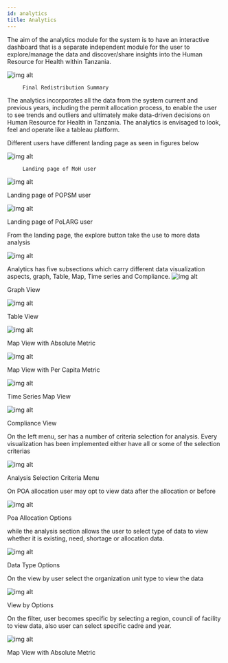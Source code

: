 ```yaml
---
id: analytics
title: Analytics
---
```


The aim of the analytics module for the system is to have an interactive dashboard that is a separate independent module for the user to explore/manage the data and discover/share insights into the Human Resource for Health within Tanzania.

![img alt](/img/analytics1.png)

         Final Redistribution Summary

The analytics incorporates all the data from the system current and previous years, including the permit allocation process, to enable the user to see trends and outliers and ultimately make data-driven decisions on Human Resource for Health in Tanzania. The analytics is envisaged to look, feel and operate like a tableau platform.

Different users have different landing page as seen in figures below

![img alt](/img/analytics_moh.png)

         Landing page of MoH user

![img alt](/img/analytics_popsm.png)

Landing page of POPSM user

![img alt](/img/analytics_porlag.png)

Landing page of PoLARG user

From the landing page, the explore button take the use to more data analysis

![img alt](/img/analytics2.png)

Analytics has five subsections which carry different data visualization aspects, graph, Table, Map, Time series and Compliance.
![img alt](/img/analytics3.png)

Graph View

![img alt](/img/analytics4.png)

Table View

![img alt](/img/analytics5.png)

Map View with Absolute Metric

![img alt](/img/analytics6.png)

Map View with Per Capita Metric

![img alt](/img/analytics7.png)

Time Series Map View

![img alt](/img/analytics8.png)

Compliance View

On the left menu, ser has a number of criteria selection for analysis. Every visualization has been implemented either have all or some of the selection criterias

![img alt](/img/analytics9.png)

Analysis Selection Criteria Menu

On POA allocation user may opt to view data after the allocation or before

![img alt](/img/analytics10.png)

Poa Allocation Options

while the analysis section allows the user to select type of data to view whether it is existing, need, shortage or allocation data.

![img alt](/img/analytics11.png)

Data Type Options

On the view by user select the organization unit type to view the data

![img alt](/img/analytics12.png)

View by Options

On the filter, user becomes specific by selecting a region, council of facility to view data, also user can select 
specific cadre and year.

![img alt](/img/analytics13.png)

Map View with Absolute Metric
